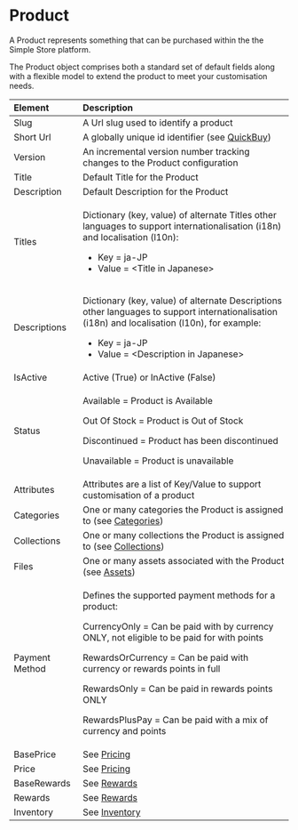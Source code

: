 # Product

A Product represents something that can be purchased within the the Simple Store platform.

The Product object comprises both a standard set of default fields along with a flexible model to extend the product to meet your customisation needs.

<table>
  <thead>
    <tr>
      <th style="text-align:left">Element</th>
      <th style="text-align:left">Description</th>
    </tr>
  </thead>
  <tbody>
    <tr>
      <td style="text-align:left">Slug</td>
      <td style="text-align:left">A Url slug used to identify a product</td>
    </tr>
    <tr>
      <td style="text-align:left">Short Url</td>
      <td style="text-align:left">A globally unique id identifier (see <a href="../getting-started/quickbuy.md">QuickBuy</a>)</td>
    </tr>
    <tr>
      <td style="text-align:left">Version</td>
      <td style="text-align:left">An incremental version number tracking changes to the Product configuration</td>
    </tr>
    <tr>
      <td style="text-align:left">Title</td>
      <td style="text-align:left">Default Title for the Product</td>
    </tr>
    <tr>
      <td style="text-align:left">Description</td>
      <td style="text-align:left">Default Description for the Product</td>
    </tr>
    <tr>
      <td style="text-align:left">Titles</td>
      <td style="text-align:left">
        <p>Dictionary (key, value) of alternate Titles other languages to support
          internationalisation (i18n) and localisation (l10n):</p>
        <ul>
          <li>Key = ja-JP</li>
          <li>Value = &lt;Title in Japanese&gt;</li>
        </ul>
      </td>
    </tr>
    <tr>
      <td style="text-align:left">Descriptions</td>
      <td style="text-align:left">
        <p>Dictionary (key, value) of alternate Descriptions other languages to support
          internationalisation (i18n) and localisation (l10n), for example:</p>
        <ul>
          <li>Key = ja-JP</li>
          <li>Value = &lt;Description in Japanese&gt;</li>
        </ul>
      </td>
    </tr>
    <tr>
      <td style="text-align:left">IsActive</td>
      <td style="text-align:left">Active (True) or InActive (False)</td>
    </tr>
    <tr>
      <td style="text-align:left">Status</td>
      <td style="text-align:left">
        <p>Available = Product is Available</p>
        <p>Out Of Stock = Product is Out of Stock</p>
        <p>Discontinued = Product has been discontinued</p>
        <p>Unavailable = Product is unavailable</p>
      </td>
    </tr>
    <tr>
      <td style="text-align:left">Attributes</td>
      <td style="text-align:left">Attributes are a list of Key/Value to support customisation of a product</td>
    </tr>
    <tr>
      <td style="text-align:left">Categories</td>
      <td style="text-align:left">One or many categories the Product is assigned to (see <a href="categories.md">Categories</a>)</td>
    </tr>
    <tr>
      <td style="text-align:left">Collections</td>
      <td style="text-align:left">One or many collections the Product is assigned to (see <a href="collections.md">Collections</a>)</td>
    </tr>
    <tr>
      <td style="text-align:left">Files</td>
      <td style="text-align:left">One or many assets associated with the Product (see <a href="../assets-1/assets.md">Assets</a>)</td>
    </tr>
    <tr>
      <td style="text-align:left">Payment Method</td>
      <td style="text-align:left">
        <p>Defines the supported payment methods for a product:</p>
        <p>CurrencyOnly = Can be paid with by currency ONLY, not eligible to be paid
          for with points</p>
        <p>RewardsOrCurrency = Can be paid with currency or rewards points in full</p>
        <p>RewardsOnly = Can be paid in rewards points ONLY</p>
        <p>RewardsPlusPay = Can be paid with a mix of currency and points</p>
      </td>
    </tr>
    <tr>
      <td style="text-align:left">BasePrice</td>
      <td style="text-align:left">See <a href="pricing.md">Pricing</a>
      </td>
    </tr>
    <tr>
      <td style="text-align:left">Price</td>
      <td style="text-align:left">See <a href="pricing.md">Pricing</a>
      </td>
    </tr>
    <tr>
      <td style="text-align:left">BaseRewards</td>
      <td style="text-align:left">See <a href="rewards.md">Rewards </a>
      </td>
    </tr>
    <tr>
      <td style="text-align:left">Rewards</td>
      <td style="text-align:left">See <a href="rewards.md">Rewards </a>
      </td>
    </tr>
    <tr>
      <td style="text-align:left">Inventory</td>
      <td style="text-align:left">See <a href="inventory.md">Inventory</a>
      </td>
    </tr>
  </tbody>
</table>